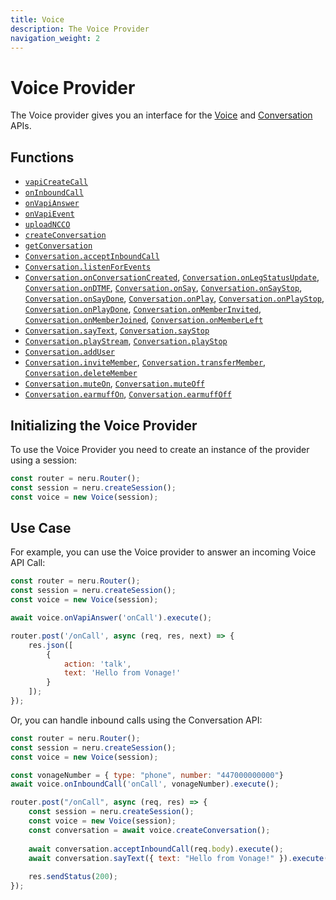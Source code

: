 ```yaml
---
title: Voice
description: The Voice Provider
navigation_weight: 2
---
```


# Voice Provider

The Voice provider gives you an interface for the [Voice](/voice/voice-api/overview) and [Conversation](/conversation/overview) APIs.

## Functions

* [`vapiCreateCall`](/neru/code-snippets/voice-provider/create-call)
* [`onInboundCall`](/neru/code-snippets/voice-provider/handle-calls)
* [`onVapiAnswer`](/neru/code-snippets/voice-provider/handle-call-webhook)
* [`onVapiEvent`](/neru/code-snippets/voice-provider/handle-call-event-webhook)
* [`uploadNCCO`](/neru/code-snippets/voice-provider/update-call)
* [`createConversation`](/neru/code-snippets/voice-provider/voice-provider-conversation/create-conversation)
* [`getConversation`](/neru/code-snippets/voice-provider/voice-provider-conversation/get-conversation)
* [`Conversation.acceptInboundCall`](/neru/code-snippets/voice-provider/voice-provider-conversation/accept-inbound-call)
* [`Conversation.listenForEvents`](/neru/code-snippets/voice-provider/voice-provider-conversation/listen-events)
* [`Conversation.onConversationCreated`](/neru/code-snippets/voice-provider/voice-provider-conversation/handle-conversation-events#conversation-created), [`Conversation.onLegStatusUpdate`](/neru/code-snippets/voice-provider/voice-provider-conversation/handle-conversation-events#leg-status-update), [`Conversation.onDTMF`](/neru/code-snippets/voice-provider/voice-provider-conversation/handle-conversation-events#dtmf), [`Conversation.onSay`](/neru/code-snippets/voice-provider/voice-provider-conversation/handle-conversation-events#say-start), [`Conversation.onSayStop`](/neru/code-snippets/voice-provider/voice-provider-conversation/handle-conversation-events#say-stop), [`Conversation.onSayDone`](/neru/code-snippets/voice-provider/voice-provider-conversation/handle-conversation-events#say-done), [`Conversation.onPlay`](/neru/code-snippets/voice-provider/voice-provider-conversation/handle-conversation-events#play-start), [`Conversation.onPlayStop`](/neru/code-snippets/voice-provider/voice-provider-conversation/handle-conversation-events#play-stop), [`Conversation.onPlayDone`](/neru/code-snippets/voice-provider/voice-provider-conversation/handle-conversation-events#play-done), [`Conversation.onMemberInvited`](/neru/code-snippets/voice-provider/voice-provider-conversation/handle-conversation-events#member-invited), [`Conversation.onMemberJoined`](/neru/code-snippets/voice-provider/voice-provider-conversation/handle-conversation-events#member-joined), [`Conversation.onMemberLeft`](/neru/code-snippets/voice-provider/voice-provider-conversation/handle-conversation-events#member-left)
* [`Conversation.sayText`](/neru/code-snippets/voice-provider/voice-provider-conversation/use-text-to-speech#say-text), [`Conversation.sayStop`](/neru/code-snippets/voice-provider/voice-provider-conversation/use-text-to-speech#say-stop)
* [`Conversation.playStream`](/neru/code-snippets/voice-provider/voice-provider-conversation/use-audio-streams#play-stream), [`Conversation.playStop`](/neru/code-snippets/voice-provider/voice-provider-conversation/use-audio-streams#stop-stream)
* [`Conversation.addUser`](/neru/code-snippets/voice-provider/voice-provider-conversation/create-user)
* [`Conversation.inviteMember`](/neru/code-snippets/voice-provider/voice-provider-conversation/manage-members#invite-a-member), [`Conversation.transferMember`](/neru/code-snippets/voice-provider/voice-provider-conversation/manage-members#transfer-a-member), [`Conversation.deleteMember`](/neru/code-snippets/voice-provider/voice-provider-conversation/manage-members#delete-a-member)
* [`Conversation.muteOn`](/neru/code-snippets/voice-provider/voice-provider-conversation/manage-members#mute-a-member), [`Conversation.muteOff`](/neru/code-snippets/voice-provider/voice-provider-conversation/manage-members#unmute-a-member)
* [`Conversation.earmuffOn`](/neru/code-snippets/voice-provider/voice-provider-conversation/manage-members#earmuff-a-member), [`Conversation.earmuffOff`](/neru/code-snippets/voice-provider/voice-provider-conversation/manage-members#unearmuff-a-member)

## Initializing the Voice Provider

To use the Voice Provider you need to create an instance of the provider using a session:

```javascript
const router = neru.Router();
const session = neru.createSession();
const voice = new Voice(session);
```

## Use Case

For example, you can use the Voice provider to answer an incoming Voice API Call:

```javascript
const router = neru.Router();
const session = neru.createSession();
const voice = new Voice(session);

await voice.onVapiAnswer('onCall').execute();

router.post('/onCall', async (req, res, next) => {
    res.json([
        {
            action: 'talk',
            text: 'Hello from Vonage!'
        }
    ]);
});
```

Or, you can handle inbound calls using the Conversation API:

```javascript
const router = neru.Router();
const session = neru.createSession();
const voice = new Voice(session);

const vonageNumber = { type: "phone", number: "447000000000"}
await voice.onInboundCall('onCall', vonageNumber).execute();

router.post("/onCall", async (req, res) => {
    const session = neru.createSession();
    const voice = new Voice(session);
    const conversation = await voice.createConversation();
  
    await conversation.acceptInboundCall(req.body).execute();
    await conversation.sayText({ text: "Hello from Vonage!" }).execute();
  
    res.sendStatus(200);
});
```